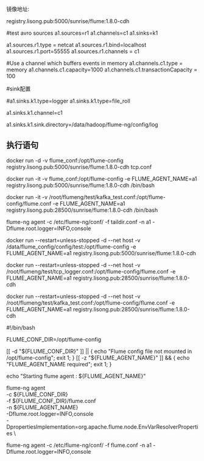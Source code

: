 
镜像地址:

registry.lisong.pub:5000/sunrise/flume:1.8.0-cdh


#test avro sources
a1.sources=r1
a1.channels=c1
a1.sinks=k1

a1.sources.r1.type = netcat
a1.sources.r1.bind=localhost
a1.sources.r1.port=55555
a1.sources.r1.channels = c1

#Use a channel which buffers events in memory
a1.channels.c1.type = memory
a1.channels.c1.capacity=1000
a1.channels.c1.transactionCapacity = 100

#sink配置

#a1.sinks.k1.type=logger
a1.sinks.k1.type=file_roll

a1.sinks.k1.channel=c1

a1.sinks.k1.sink.directory=/data/hadoop/flume-ng/config/log

## 执行语句

docker run -d -v flume_conf:/opt/flume-config registry.lisong.pub:5000/sunrise/flume:1.8.0-cdh   tcp.conf



docker run -it -v flume_conf:/opt/flume-config -e FLUME_AGENT_NAME=a1 registry.lisong.pub:5000/sunrise/flume:1.8.0-cdh /bin/bash



docker run -it -v /root/flumeng/test/kafka_test.conf:/opt/flume-config/flume.conf -e FLUME_AGENT_NAME=a1 registry.lisong.pub:28500/sunrise/flume:1.8.0-cdh /bin/bash

flume-ng agent -c /etc/flume-ng/conf/ -f taildir.conf -n a1 -Dflume.root.logger=INFO,console



docker run --restart=unless-stopped -d --net host -v /data/flume_config/config/test:/opt/flume-config -e FLUME_AGENT_NAME=a1  registry.lisong.pub:5000/sunrise/flume:1.8.0-cdh

docker run --restart=unless-stopped -d --net host -v /root/flumeng/test/tcp_logger.conf:/opt/flume-config/flume.conf -e FLUME_AGENT_NAME=a1  registry.lisong.pub:28500/sunrise/flume:1.8.0-cdh

docker run --restart=unless-stopped -d --net host -v /root/flumeng/test/kafka_test.conf:/opt/flume-config/flume.conf -e FLUME_AGENT_NAME=a1  registry.lisong.pub:28500/sunrise/flume:1.8.0-cdh



#!/bin/bash

FLUME_CONF_DIR=/opt/flume-config

[[ -d "${FLUME_CONF_DIR}"  ]]  || { echo "Flume config file not mounted in /opt/flume-config";  exit 1; }
[[ -z "${FLUME_AGENT_NAME}" ]] && { echo "FLUME_AGENT_NAME required"; exit 1; }

echo "Starting flume agent : ${FLUME_AGENT_NAME}"

flume-ng agent \
  -c ${FLUME_CONF_DIR} \
  -f ${FLUME_CONF_DIR}/flume.conf \
  -n ${FLUME_AGENT_NAME} \
  -Dflume.root.logger=INFO,console \
  -DpropertiesImplementation=org.apache.flume.node.EnvVarResolverProperties \




flume-ng agent -c /etc/flume-ng/conf/ -f flume.conf -n a1 -Dflume.root.logger=INFO,console
